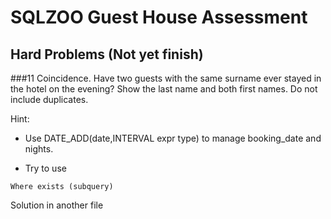 # SQLZOO Guest House Assessment
## Hard Problems (Not yet finish)
###11
Coincidence. Have two guests with the same surname ever stayed in the hotel on the evening? 
Show the last name and both first names. Do not include duplicates.

Hint: 
* Use DATE_ADD(date,INTERVAL expr type) to manage booking_date and nights.

* Try to use 
```
Where exists (subquery)
```
      
Solution in another file
